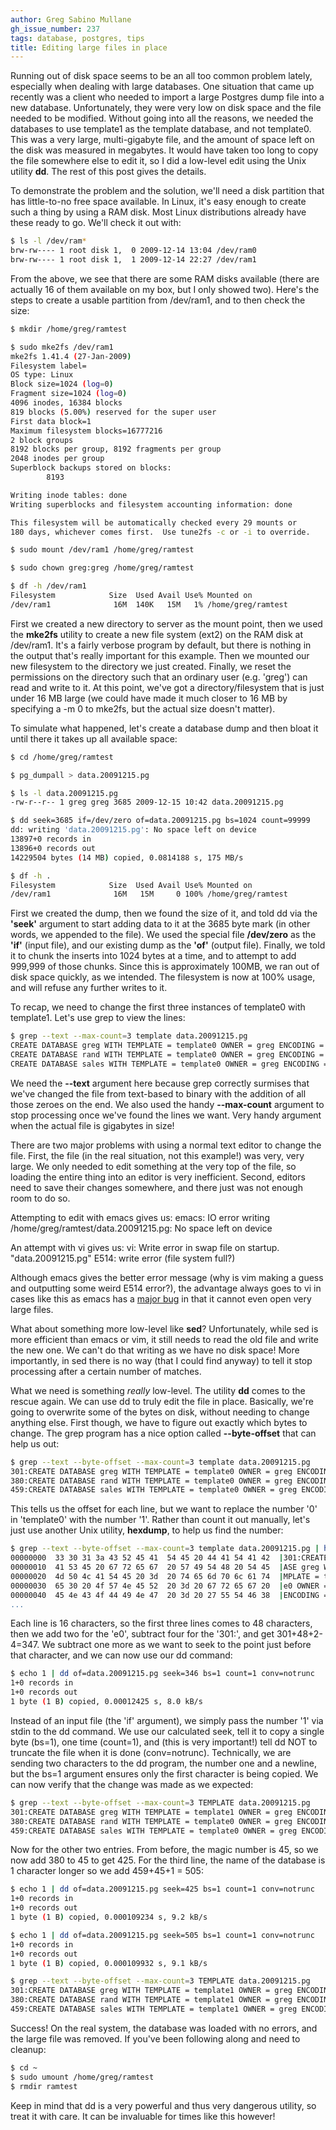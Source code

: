 ```yaml
---
author: Greg Sabino Mullane
gh_issue_number: 237
tags: database, postgres, tips
title: Editing large files in place
---
```




Running out of disk space seems to be an all too common problem lately, especially when dealing with large databases. One situation that came up recently was a client who needed to import a large Postgres dump file into a new database. Unfortunately, they were very low on disk space and the file needed to be modified. Without going into all the reasons, we needed the databases to use template1 as the template database, and not template0. This was a very large, multi-gigabyte file, and the amount of space left on the disk was measured in megabytes. It would have taken too long to copy the file somewhere else to edit it, so I did a low-level edit using the Unix utility **dd**. The rest of this post gives the details.

To demonstrate the problem and the solution, we'll need a disk partition that has little-to-no free space available. In Linux, it's easy enough to create such a thing by using a RAM disk. Most Linux distributions already have these ready to go. We'll check it out with:

```bash
$ ls -l /dev/ram*
brw-rw---- 1 root disk 1,  0 2009-12-14 13:04 /dev/ram0
brw-rw---- 1 root disk 1,  1 2009-12-14 22:27 /dev/ram1
```

From the above, we see that there are some RAM disks available (there are actually 16 of them available on my box, but I only showed two). Here's the steps to create a usable partition from /dev/ram1, and to then check the size:

```bash
$ mkdir /home/greg/ramtest

$ sudo mke2fs /dev/ram1
mke2fs 1.41.4 (27-Jan-2009)
Filesystem label=
OS type: Linux
Block size=1024 (log=0)
Fragment size=1024 (log=0)
4096 inodes, 16384 blocks
819 blocks (5.00%) reserved for the super user
First data block=1
Maximum filesystem blocks=16777216
2 block groups
8192 blocks per group, 8192 fragments per group
2048 inodes per group
Superblock backups stored on blocks:
        8193

Writing inode tables: done
Writing superblocks and filesystem accounting information: done

This filesystem will be automatically checked every 29 mounts or
180 days, whichever comes first.  Use tune2fs -c or -i to override.

$ sudo mount /dev/ram1 /home/greg/ramtest

$ sudo chown greg:greg /home/greg/ramtest

$ df -h /dev/ram1
Filesystem            Size  Used Avail Use% Mounted on
/dev/ram1              16M  140K   15M   1% /home/greg/ramtest
```

First we created a new directory to server as the mount point, then we used the **mke2fs** utility to create a new file system (ext2) on the RAM disk at /dev/ram1. It's a fairly verbose program by default, but there is nothing in the output that's really important for this example. Then we mounted our new filesystem to the directory we just created. Finally, we reset the permissions on the directory such that an ordinary user (e.g. 'greg') can read and write to it. At this point, we've got a directory/filesystem that is just under 16 MB large (we could have made it much closer to 16 MB by specifying a -m 0 to mke2fs, but the actual size doesn't matter).

To simulate what happened, let's create a database dump and then bloat it until there it takes up all available space:

```bash
$ cd /home/greg/ramtest

$ pg_dumpall > data.20091215.pg

$ ls -l data.20091215.pg
-rw-r--r-- 1 greg greg 3685 2009-12-15 10:42 data.20091215.pg

$ dd seek=3685 if=/dev/zero of=data.20091215.pg bs=1024 count=99999
dd: writing 'data.20091215.pg': No space left on device
13897+0 records in
13896+0 records out
14229504 bytes (14 MB) copied, 0.0814188 s, 175 MB/s

$ df -h .
Filesystem            Size  Used Avail Use% Mounted on
/dev/ram1              16M   15M     0 100% /home/greg/ramtest
```

First we created the dump, then we found the size of it, and told dd via the **'seek'** argument to start adding data to it at the 3685 byte mark (in other words, we appended to the file). We used the special file **/dev/zero** as the **'if'** (input file), and our existing dump as the **'of'** (output file). Finally, we told it to chunk the inserts into 1024 bytes at a time, and to attempt to add 999,999 of those chunks.  Since this is approximately 100MB, we ran out of disk space quickly, as we intended. The filesystem is now at 100% usage, and will refuse any further writes to it.

To recap, we need to change the first three instances of template0 with template1. Let's use grep to view the lines:

```bash
$ grep --text --max-count=3 template data.20091215.pg
CREATE DATABASE greg WITH TEMPLATE = template0 OWNER = greg ENCODING = 'UTF8';
CREATE DATABASE rand WITH TEMPLATE = template0 OWNER = greg ENCODING = 'UTF8';
CREATE DATABASE sales WITH TEMPLATE = template0 OWNER = greg ENCODING = 'UTF8';
```

We need the **--text** argument here because grep correctly surmises that we've changed the file from text-based to binary with the addition of all those zeroes on the end. We also used the handy **--max-count** argument to stop processing once we've found the lines we want. Very handy argument when the actual file is gigabytes in size!

There are two major problems with using a normal text editor to change the file. First, the file (in the real situation, not this example!) was very, very large. We only needed to edit something at the very top of the file, so loading the entire thing into an editor is very inefficient. Second, editors need to save their changes somewhere, and there just was not enough room to do so.

Attempting to edit with emacs gives us: emacs: IO error writing /home/greg/ramtest/data.20091215.pg: No space left on device

An attempt with vi gives us: vi: Write error in swap file on startup. "data.20091215.pg" E514: write error (file system full?)

Although emacs gives the better error message (why is vim making a guess and outputting some weird E514 error?), the advantage always goes to vi in cases like this as emacs has a [major bug](http://www.emacswiki.org/emacs/EmacsFileSizeLimit) in that it cannot even open very large files.

What about something more low-level like **sed**? Unfortunately, while sed is more efficient than emacs or vim, it still needs to read the old file and write the new one. We can't do that writing as we have no disk space! More importantly, in sed there is no way (that I could find anyway) to tell it stop processing after a certain number of matches.

What we need is something *really* low-level. The utility **dd** comes to the rescue again. We can use dd to truly edit the file in place. Basically, we're going to overwrite some of the bytes on disk, without needing to change anything else. First though, we have to figure out exactly which bytes to change. The grep program has a nice option called **--byte-offset** that can help us out:

```bash
$ grep --text --byte-offset --max-count=3 template data.20091215.pg
301:CREATE DATABASE greg WITH TEMPLATE = template0 OWNER = greg ENCODING = 'UTF8';
380:CREATE DATABASE rand WITH TEMPLATE = template0 OWNER = greg ENCODING = 'UTF8';
459:CREATE DATABASE sales WITH TEMPLATE = template0 OWNER = greg ENCODING = 'UTF8';
```

This tells us the offset for each line, but we want to replace the number '0' in 'template0' with the number '1'. Rather than count it out manually, let's just use another Unix utility, **hexdump**, to help us find the number:

```bash
$ grep --text --byte-offset --max-count=3 template data.20091215.pg | hexdump -C
00000000  33 30 31 3a 43 52 45 41  54 45 20 44 41 54 41 42  |301:CREATE DATAB|
00000010  41 53 45 20 67 72 65 67  20 57 49 54 48 20 54 45  |ASE greg WITH TE|
00000020  4d 50 4c 41 54 45 20 3d  20 74 65 6d 70 6c 61 74  |MPLATE = templat|
00000030  65 30 20 4f 57 4e 45 52  20 3d 20 67 72 65 67 20  |e0 OWNER = greg |
00000040  45 4e 43 4f 44 49 4e 47  20 3d 20 27 55 54 46 38  |ENCODING = 'UTF8|
...
```

Each line is 16 characters, so the first three lines comes to 48 characters, then we add two for the 'e0', subtract four for the '301:', and get 301+48+2-4=347. We subtract one more as we want to seek to the point just before that character, and we can now use our dd command:

```bash
$ echo 1 | dd of=data.20091215.pg seek=346 bs=1 count=1 conv=notrunc
1+0 records in
1+0 records out
1 byte (1 B) copied, 0.00012425 s, 8.0 kB/s
```

Instead of an input file (the 'if' argument), we simply pass the number '1' via stdin to the dd command. We use our calculated seek, tell it to copy a single byte (bs=1), one time (count=1), and (this is very important!) tell dd NOT to truncate the file when it is done (conv=notrunc). Technically, we are sending two characters to the dd program, the number one and a newline, but the bs=1 argument ensures only the first character is being copied. We can now verify that the change was made as we expected:

```bash
$ grep --text --byte-offset --max-count=3 TEMPLATE data.20091215.pg
301:CREATE DATABASE greg WITH TEMPLATE = template1 OWNER = greg ENCODING = 'UTF8';
380:CREATE DATABASE rand WITH TEMPLATE = template0 OWNER = greg ENCODING = 'UTF8';
459:CREATE DATABASE sales WITH TEMPLATE = template0 OWNER = greg ENCODING = 'UTF8';
```

Now for the other two entries. From before, the magic number is 45, so we now add 380 to 45 to get 425. For the third line, the name of the database is 1 character longer so we add 459+45+1 = 505:

```bash
$ echo 1 | dd of=data.20091215.pg seek=425 bs=1 count=1 conv=notrunc
1+0 records in
1+0 records out
1 byte (1 B) copied, 0.000109234 s, 9.2 kB/s

$ echo 1 | dd of=data.20091215.pg seek=505 bs=1 count=1 conv=notrunc
1+0 records in
1+0 records out
1 byte (1 B) copied, 0.000109932 s, 9.1 kB/s

$ grep --text --byte-offset --max-count=3 TEMPLATE data.20091215.pg
301:CREATE DATABASE greg WITH TEMPLATE = template1 OWNER = greg ENCODING = 'UTF8';
380:CREATE DATABASE rand WITH TEMPLATE = template1 OWNER = greg ENCODING = 'UTF8';
459:CREATE DATABASE sales WITH TEMPLATE = template1 OWNER = greg ENCODING = 'UTF8';
```

Success! On the real system, the database was loaded with no errors, and the large file was removed. If you've been following along and need to cleanup:

```bash
$ cd ~
$ sudo umount /home/greg/ramtest
$ rmdir ramtest
```

Keep in mind that dd is a very powerful and thus very dangerous utility, so treat it with care. It can be invaluable for times like this however!


